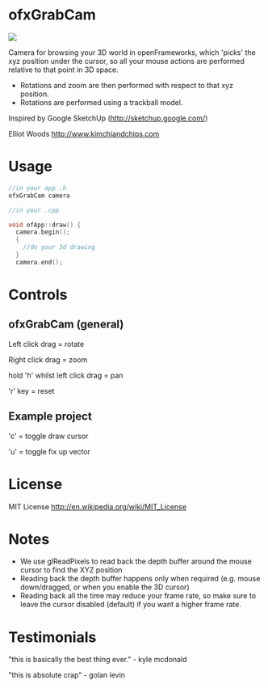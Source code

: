 # ofxGrabCam

<img src="https://raw.github.com/elliotwoods/ofxGrabCam/master/ofxaddons_thumbnail.png" />

Camera for browsing your 3D world in openFrameworks, which 'picks' the xyz position under the cursor, so all your mouse actions are performed relative to that point in 3D space.

* Rotations and zoom are then performed with respect to that xyz position.
* Rotations are performed using a trackball model.


Inspired by Google SketchUp (http://sketchup.google.com/)

Elliot Woods
http://www.kimchiandchips.com

# Usage

```c++
//in your app .h
ofxGrabCam camera
```

```c++
//in your .cpp

void ofApp::draw() {
  camera.begin();
  {
    //do your 3d drawing
  }
  camera.end();
```



# Controls
## ofxGrabCam (general)
Left click drag = rotate

Right click drag = zoom

hold 'h' whilst left click drag = pan

'r' key = reset

## Example project
'c' = toggle draw cursor

'u' = toggle fix up vector

# License
MIT License
http://en.wikipedia.org/wiki/MIT_License

# Notes

* We use glReadPixels to read back the depth buffer around the mouse cursor to find the XYZ position
* Reading back the depth buffer happens only when required (e.g. mouse down/dragged, or when you enable the 3D cursor)
* Reading back all the time may reduce your frame rate, so make sure to leave the cursor disabled (default) if you want a higher frame rate.

# Testimonials

"this is basically the best thing ever." - kyle mcdonald

"this is absolute crap" - golan levin

